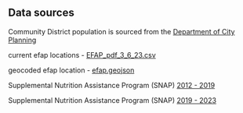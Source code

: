 ## Data sources

Community District population is sourced from the [Department of City Planning](https://www.nyc.gov/site/planning/planning-level/nyc-population/2020-census.page)

current efap locations - [EFAP_pdf_3_6_23.csv](https://github.com/NewYorkCityCouncil/efap/blob/master/data/processed/EFAP_pdf_3_6_23.csv)

geocoded efap location - [efap.geojson](https://github.com/NewYorkCityCouncil/efap/blob/master/data/processed/efap.geojson)

Supplemental Nutrition Assistance Program (SNAP) [2012 - 2019](https://data.cityofnewyork.us/Social-Services/Total-SNAP-Recipients/5c4s-jwtq/explore/query/SELECT%20%60month%60%2C%20%60total_snap_recipients%60%20ORDER%20BY%20%60month%60%20DESC%20NULL%20LAST/page/filter)

Supplemental Nutrition Assistance Program (SNAP) [2019 - 2023](https://www.nyc.gov/site/hra/about/facts.page)